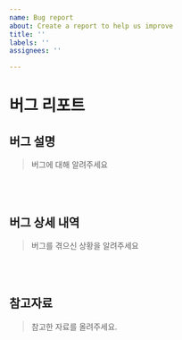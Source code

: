 ```yaml
---
name: Bug report
about: Create a report to help us improve
title: ''
labels: ''
assignees: ''

---
```


# 버그 리포트

## 버그 설명

> 버그에 대해 알려주세요

<br><br>

## 버그 상세 내역

> 버그를 겪으신 상황을 알려주세요

<br><br>

## 참고자료
>  참고한 자료를 올려주세요.

<br><br>
